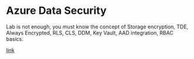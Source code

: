 # Azure Data Security

Lab is not enough, you must know the concept of Storage encryption, TDE, Always Encrypted, RLS, CLS, DDM, Key Vault, AAD integration, RBAC basics.

[link](https://github.com/MicrosoftLearning/DP-200-Implementing-an-Azure-Data-Solution/blob/master/instructions/dp-200-08_instructions.md)
